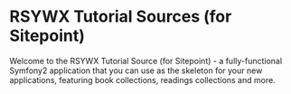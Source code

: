 RSYWX Tutorial Sources (for Sitepoint)
========================

Welcome to the RSYWX Tutorial Source (for Sitepoint) - a fully-functional Symfony2
application that you can use as the skeleton for your new applications, featuring book collections, readings collections and more. 

